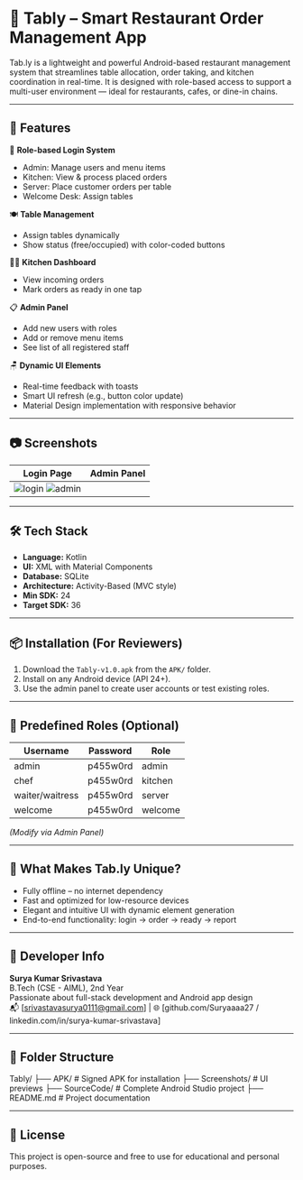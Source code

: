 # 📱 Tably – Smart Restaurant Order Management App

Tab.ly is a lightweight and powerful Android-based restaurant management system that streamlines table allocation, order taking, and kitchen coordination in real-time. It is designed with role-based access to support a multi-user environment — ideal for restaurants, cafes, or dine-in chains.

---

## 🚀 Features

🔐 **Role-based Login System**  
- Admin: Manage users and menu items  
- Kitchen: View & process placed orders  
- Server: Place customer orders per table  
- Welcome Desk: Assign tables  

🍽 **Table Management**  
- Assign tables dynamically  
- Show status (free/occupied) with color-coded buttons  

🧑‍🍳 **Kitchen Dashboard**  
- View incoming orders  
- Mark orders as ready in one tap  

📋 **Admin Panel**  
- Add new users with roles  
- Add or remove menu items  
- See list of all registered staff  

🪑 **Dynamic UI Elements**  
- Real-time feedback with toasts  
- Smart UI refresh (e.g., button color update)  
- Material Design implementation with responsive behavior  

---

## 📷 Screenshots

| Login Page | Admin Panel |
|------------|--------------|
| ![login](<img width="1080" height="2400" alt="Screenshot_20250710_232650" src="https://github.com/user-attachments/assets/3fe2a7d5-7051-4cf1-96db-75d34b16cc8e" />) ![admin](<img width="1080" height="2400" alt="Screenshot_20250710_232550" src="https://github.com/user-attachments/assets/f36d5f85-89ff-4489-a169-eee516fe2981" />) |

---

## 🛠️ Tech Stack

- **Language:** Kotlin  
- **UI:** XML with Material Components  
- **Database:** SQLite  
- **Architecture:** Activity-Based (MVC style)  
- **Min SDK:** 24  
- **Target SDK:** 36  

---

## 📦 Installation (For Reviewers)

1. Download the `Tably-v1.0.apk` from the `APK/` folder.
2. Install on any Android device (API 24+).
3. Use the admin panel to create user accounts or test existing roles.

---

## 🧪 Predefined Roles (Optional)

| Username | Password | Role     |
|----------|----------|----------|
| admin    | p455w0rd | admin    |
| chef     | p455w0rd  | kitchen  |
| waiter/waitress  | p455w0rd  | server   |
| welcome   | p455w0rd | welcome  |

*(Modify via Admin Panel)*

---

## 🧠 What Makes Tab.ly Unique?

- Fully offline – no internet dependency  
- Fast and optimized for low-resource devices  
- Elegant and intuitive UI with dynamic element generation  
- End-to-end functionality: login → order → ready → report  

---

## 👤 Developer Info

**Surya Kumar Srivastava**  
B.Tech (CSE - AIML), 2nd Year  
Passionate about full-stack development and Android app design  
📬 [srivastavasurya0111@gmail.com] | 🌐 [github.com/Suryaaaa27  /  linkedin.com/in/surya-kumar-srivastava]

---

## 📁 Folder Structure

Tably/
├── APK/ # Signed APK for installation
├── Screenshots/ # UI previews
├── SourceCode/ # Complete Android Studio project
├── README.md # Project documentation



---

## 📝 License

This project is open-source and free to use for educational and personal purposes.




